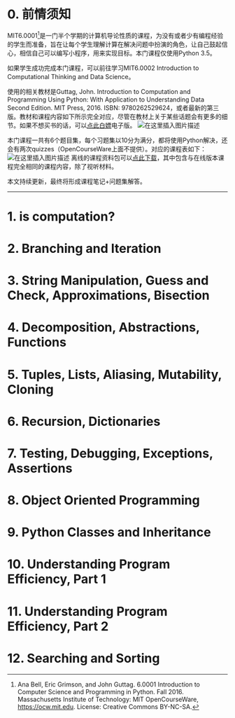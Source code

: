 
# 0. 前情须知
MIT6.0001[^1]是一门半个学期的计算机导论性质的课程，为没有或者少有编程经验的学生而准备，旨在让每个学生理解计算在解决问题中扮演的角色，让自己鼓起信心，相信自己可以编写小程序，用来实现目标。本门课程仅使用Python 3.5。

如果学生成功完成本门课程，可以前往学习MIT6.0002 Introduction to Computational Thinking and Data Science。

使用的相关教材是Guttag, John. Introduction to Computation and Programming Using Python: With Application to Understanding Data Second Edition. MIT Press, 2016. ISBN: 9780262529624，或者最新的第三版。教材和课程内容如下所示完全对应，尽管在教材上关于某些话题会有更多的细节。如果不想买书的话，可以[点此白嫖](https://download.csdn.net/download/myRealization/16784658)电子版。
![在这里插入图片描述](https://img-blog.csdnimg.cn/20210421032001447.png?x-oss-process=image/watermark,type_ZmFuZ3poZW5naGVpdGk,shadow_10,text_aHR0cHM6Ly9ibG9nLmNzZG4ubmV0L215UmVhbGl6YXRpb24=,size_16,color_FFFFFF,t_70)

本门课程一共有6个题目集，每个习题集以10分为满分，都将使用Python解决，还会有两次quizzes（OpenCourseWare上面不提供）。对应的课程表如下：
![在这里插入图片描述](https://img-blog.csdnimg.cn/20210421031915696.png?x-oss-process=image/watermark,type_ZmFuZ3poZW5naGVpdGk,shadow_10,text_aHR0cHM6Ly9ibG9nLmNzZG4ubmV0L215UmVhbGl6YXRpb24=,size_16,color_FFFFFF,t_70)
离线的课程资料包可以[点此下载](https://ocw.mit.edu/ans15436/ZipForEndUsers/6/6-0001-fall-2016/6-0001-fall-2016.zip)，其中包含与在线版本课程完全相同的课程内容，除了视听材料。

本文持续更新，最终将形成课程笔记+问题集解答。

[^1]: Ana Bell, Eric Grimson, and John Guttag. 6.0001 Introduction to Computer Science and Programming in Python. Fall 2016. Massachusetts Institute of Technology: MIT OpenCourseWare, https://ocw.mit.edu. License: Creative Commons BY-NC-SA.


---
# 1. is computation? 
# 2. Branching and Iteration 
# 3. String Manipulation, Guess and Check, Approximations, Bisection 
# 4. Decomposition, Abstractions, Functions 
# 5. Tuples, Lists, Aliasing, Mutability, Cloning 
# 6. Recursion, Dictionaries 
# 7. Testing, Debugging, Exceptions, Assertions  
# 8. Object Oriented Programming 
# 9.	Python Classes and Inheritance 
# 10. Understanding Program Efficiency, Part 1 
# 11. Understanding Program Efficiency, Part 2 
# 12. Searching and Sorting
